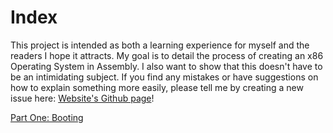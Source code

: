 # Index

This project is intended as both a learning experience for myself and the readers I hope it attracts. My goal is to detail the process of creating an x86 Operating System in Assembly. I also want to show that this doesn't have to be an intimidating subject. If you find any mistakes or have suggestions on how to explain something more easily, please tell me by creating a new issue here: [Website's Github page](https://github.com/tanner00/tanner00.github.io)!

[Part One: Booting](part01.md)
